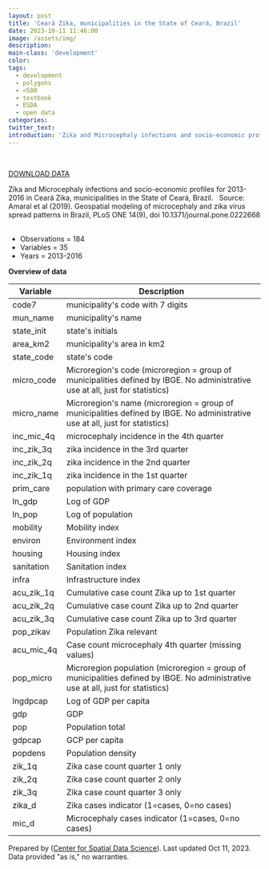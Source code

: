 ```yaml
---
layout: post
title: 'Ceará Zika, municipalities in the State of Ceará, Brazil'
date: 2023-10-11 11:46:00
image: /assets/img/
description:
main-class: 'development'
color:
tags:
  - development
  - polygons
  - <500
  - textbook
  - ESDA
  - open data
categories:
twitter_text:
introduction: 'Zika and Microcephaly infections and socio-economic profiles for 2013-2016'
---
```

<div id="root" data-geojson="../data/ceara.geojson"></div>

<br>

[DOWNLOAD DATA](../data/ceara.zip)

Zika and Microcephaly infections and socio-economic profiles for 2013-2016 in Ceará Zika, municipalities in the State of Ceará, Brazil.
 
Source: Amaral et al (2019). Geospatial modeling of microcephaly and zika virus spread patterns in Brazil, PLoS ONE 14(9), doi 10.1371/journal.pone.0222668
 
- Observations = 184
- Variables = 35
- Years = 2013-2016

**Overview of data**

|**Variable**|**Description**|
|---|---|
|code7|municipality's code with 7 digits|
|mun_name|municipality's name|
|state_init|state's initials|
|area_km2|municipality's area in km2|
|state_code|state's code|
|micro_code|Microregion's code (microregion = group of municipalities defined by IBGE. No administrative use at all, just for statistics)|
|micro_name|Microregion's name (microregion = group of municipalities defined by IBGE. No administrative use at all, just for statistics)|
|inc_mic_4q|microcephaly incidence in the 4th quarter|
|inc_zik_3q|zika incidence in the 3rd quarter|
|inc_zik_2q|zika incidence in the 2nd quarter|
|inc_zik_1q|zika incidence in the 1st quarter|
|prim_care|population with primary care coverage|
|ln_gdp|Log of GDP|
|ln_pop|Log of population|
|mobility|Mobility index|
|environ|Environment index|
|housing|Housing index|
|sanitation|Sanitation index|
|infra|Infrastructure index|
|acu_zik_1q|Cumulative case count Zika up to 1st quarter|
|acu_zik_2q|Cumulative case count Zika up to 2nd quarter|
|acu_zik_3q|Cumulative case count Zika up to 3rd quarter|
|pop_zikav|Population Zika relevant|
|acu_mic_4q|Case count microcephaly 4th quarter (missing values)|
|pop_micro|Microregion population (microregion = group of municipalities defined by IBGE. No administrative use at all, just for statistics)|
|lngdpcap|Log of GDP per capita|
|gdp|GDP|
|pop|Population total|
|gdpcap|GCP per capita|
|popdens|Population density|
|zik_1q|Zika case count quarter 1 only|
|zik_2q|Zika case count quarter 2 only|
|zik_3q|Zika case count quarter 3 only|
|zika_d|Zika cases indicator (1=cases, 0=no cases)|
|mic_d|Microcephaly cases indicator (1=cases, 0=no cases)|

Prepared by ([Center for Spatial Data Science](https://spatial.uchicago.edu/)). Last updated Oct 11, 2023. Data provided "as is," no warranties.
